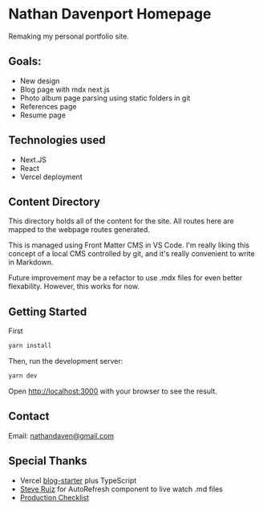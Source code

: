 # Nathan Davenport Homepage

Remaking my personal portfolio site.

## Goals:

- New design
- Blog page with mdx next.js
- Photo album page parsing using static folders in git
- References page
- Resume page

## Technologies used

- Next.JS
- React
- Vercel deployment

## Content Directory

This directory holds all of the content for the site. All routes here are mapped to the webpage routes generated.

This is managed using Front Matter CMS in VS Code. I'm really liking this concept of a local CMS controlled by git, and it's really convenient to write in Markdown.

Future improvement may be a refactor to use .mdx files for even better flexability. However, this works for now.

## Getting Started

First

```bash
yarn install
```

Then, run the development server:

```bash
yarn dev
```

Open [http://localhost:3000](http://localhost:3000) with your browser to see the result.

## Contact

Email: [nathandaven@gmail.com](mailto:nathandaven@gmail.com)

## Special Thanks

- Vercel [blog-starter](https://github.com/vercel/next.js/tree/canary/examples/blog-starter) plus TypeScript
- [Steve Ruiz](https://www.steveruiz.me/posts/nextjs-refresh-content) for AutoRefresh component to live watch .md files
- [Production Checklist](https://nextjs.org/docs/pages/building-your-application/deploying/production-checklist#caching)
